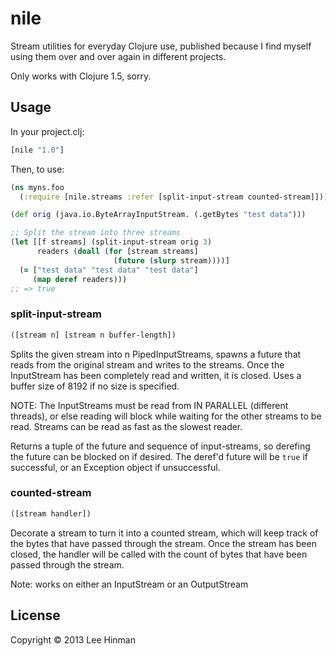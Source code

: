 # nile

Stream utilities for everyday Clojure use, published because I find
myself using them over and over again in different projects.

Only works with Clojure 1.5, sorry.

## Usage

In your project.clj:

```clojure
[nile "1.0"]
```

Then, to use:

```clojure
(ns myns.foo
  (:require [nile.streams :refer [split-input-stream counted-stream]]))

(def orig (java.io.ByteArrayInputStream. (.getBytes "test data")))

;; Split the stream into three streams
(let [[f streams] (split-input-stream orig 3)
      readers (doall (for [stream streams]
                       (future (slurp stream))))]
  (= ["test data" "test data" "test data"]
     (map deref readers)))
;; => true
```

### split-input-stream

```clojure
([stream n] [stream n buffer-length])
```

Splits the given stream into n PipedInputStreams, spawns a future that
reads from the original stream and writes to the streams. Once the
InputStream has been completely read and written, it is closed. Uses a
buffer size of 8192 if no size is specified.

NOTE: The InputStreams must be read from IN PARALLEL (different
threads), or else reading will block while waiting for the other
streams to be read.  Streams can be read as fast as the slowest
reader.

Returns a tuple of the future and sequence of input-streams, so
derefing the future can be blocked on if desired. The deref'd future
will be `true` if successful, or an Exception object if unsuccessful.

### counted-stream

```clojure
([stream handler])
```

Decorate a stream to turn it into a counted stream, which will keep
track of the bytes that have passed through the stream. Once the
stream has been closed, the handler will be called with the count of
bytes that have been passed through the stream.

Note: works on either an InputStream or an OutputStream

## License

Copyright © 2013 Lee Hinman
